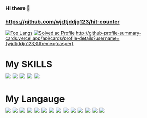 ### Hi there 👋
### https://github.com/wjdtjddjq123/hit-counter
[![Top Langs](https://github-readme-stats.vercel.app/api/top-langs/?username=wjdtjddjq123&langs_count=10&layout=compact&theme=dark)](https://github.com/wjdtjddjq123/wjdtjddjq123)﻿
[![Solved.ac Profile](http://mazassumnida.wtf/api/v2/generate_badge?boj=wjdtjddjq)](https://solved.ac/wjdtjddjq/)
http://github-profile-summary-cards.vercel.app/api/cards/profile-details?username={wjdtjddjq123}&theme={casper}

<h1 color="white" >  My SKILLS 
 <div align="left" >
 <img src="https://img.shields.io/badge/python-ffffff?style=flat-square&logo=python&logoColor=black">   
 <img src="https://img.shields.io/badge/javascript-ffffff?style=flat-square&logo=javascript&logoColor=black"/>
 <img src="https://img.shields.io/badge/java-ffffff?style=flat-square&logo=java&logoColor=black" />
 <img src="https://img.shields.io/badge/c-ffffff?style=flat-square&logo=c&logoColor=black" />
 <img src="https://img.shields.io/badge/cplusplus-ffffff?style=flat-square&logo=cplusplus&logoColor=black"    />
 </div>
</h1>



<h1 color="white"> My Langauge 
  <div align="left" >
 <img src="https://img.shields.io/badge/Git-ffffff?style=flat-square&logo=Git&logoColor=black"  alihg"left" /> 
 <img src="https://img.shields.io/badge/javascript-ffffff?style=flat-square&logo=javascript&logoColor=black"  alihg"left"/> 
 <img src="https://img.shields.io/badge/React-ffffff?style=flat-square&logo=react&logoColor=black" alihg"left"/>  
 <img src="https://img.shields.io/badge/django-ffffff?style=flat-square&logo=django&logoColor=black" alihg"left"/>
 <img src="https://img.shields.io/badge/sqlite-ffffff?style=flat-square&logo=sqlite&logoColor=black" alihg"left"/>   
 <img src="https://img.shields.io/badge/HTML5-ffffff?style=flat-square&logo=HTML5&logoColor=black" alihg"left"/>   
 <img src="https://img.shields.io/badge/css3-ffffff?style=flat-square&logo=css3&logoColor=black" alihg"left"/>   
 <img src="https://img.shields.io/badge/bootstrap-ffffff?style=flat-square&logo=bootstrap&logoColor=black" alihg"left"/>
 <img src="https://img.shields.io/badge/jquery-ffffff?style=flat-square&logo=jquery&logoColor=black" alihg"left"/>  
 <img src="https://img.shields.io/badge/raspberrypi-ffffff?style=flat-square&logo=raspberrypi&logoColor=black" alihg"left"/>  
 <img src="https://img.shields.io/badge/arduino-ffffff?style=flat-square&logo=arduino&logoColor=black" alihg"left"/>  
 <img src="https://img.shields.io/badge/slack-ffffff?style=flat-square&logo=slack&logoColor=black" alihg"left"/>  
 <img src="https://img.shields.io/badge/notion-ffffff?style=flat-square&logo=notion&logoColor=black" alihg"left"/>
 <img src="https://img.shields.io/badge/springboot-ffffff?style=flat-square&logo=springboot&logoColor=black" alihg"left"/>  
 
   
  
 </div>
</h1>
